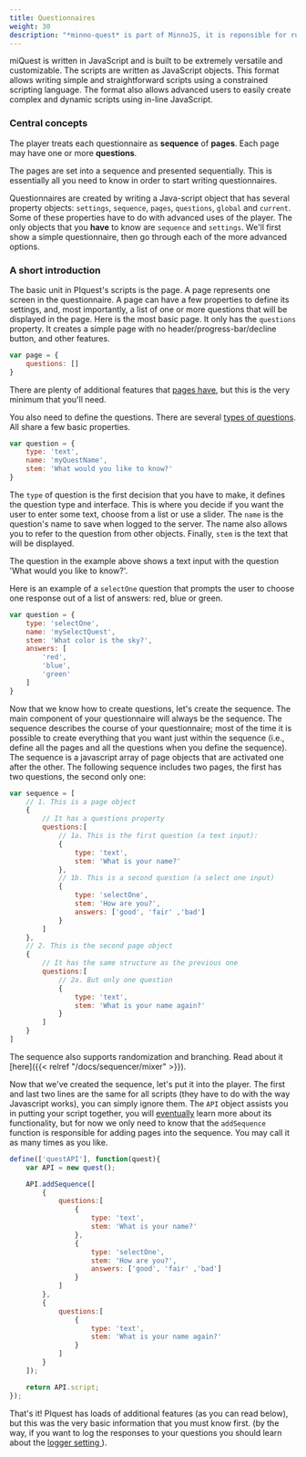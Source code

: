 ```yaml
---
title: Questionnaires
weight: 30
description: "*minno-quest* is part of MinnoJS, it is reponsible for running online questionnaires"
---
```


miQuest is written in JavaScript and is built to be extremely versatile and customizable.
The scripts are written as JavaScript objects. 
This format allows writing simple and straightforward scripts using a constrained scripting language.
The format also allows advanced users to easily create complex and dynamic scripts using in-line JavaScript.

### Central concepts

The player treats each questionnaire as **sequence** of **pages**. Each page may have one or more **questions**.

The pages are set into a sequence and presented sequentially. 
This is essentially all you need to know in order to start writing questionnaires.

Questionnaires are created by writing a Java-script object that has several property objects: `settings`, `sequence`, `pages`, `questions`, `global` and `current`.
Some of these properties have to do with advanced uses of the player.
The only objects that you **have** to know are `sequence` and `settings`. We'll first show a simple questionnaire, then go through each of the more advanced options.

### A short introduction

The basic unit in PIquest's scripts is the page.
A page represents one screen in the questionnaire.
A page can have a few properties to define its settings, and, most importantly, a list of one or more questions that will be displayed in the page.
Here is the most basic page.
It only has the `questions` property. It creates a simple page with no header/progress-bar/decline button, and other features.

```javascript
var page = {
    questions: []
}
```

There are plenty of additional features that [pages have](api/pages), but this is the very minimum that you'll need.

You also need to define the questions. There are several [types of questions](api/questions). All share a few basic properties.

```javascript
var question = {
    type: 'text',
    name: 'myQuestName',
    stem: 'What would you like to know?'
}
```

The `type` of question is the first decision that you have to make, it defines the question type and interface. This is where you decide if you want the user to enter some text, choose from a list or use a slider. The `name` is the question's name to save when logged to the server. The name also allows you to refer to the question from other objects. Finally, `stem` is the text that will be displayed.

The question in the example above shows a text input with the question 'What would you like to know?'. 

Here is an example of a `selectOne` question that prompts the user to choose one response out of a list of answers: red, blue or green.

```javascript
var question = {
    type: 'selectOne',
    name: 'mySelectQuest',
    stem: 'What color is the sky?',
    answers: [
        'red',
        'blue',
        'green'
    ]
}
```

Now that we know how to create questions, let's create the sequence. The main component of your questionnaire will always be the sequence. The sequence describes the course of your questionnaire; most of the time it is possible to create everything that you want just within the sequence (i.e., define all the pages and all the questions when you define the sequence). The sequence is a javascript array of page objects that are activated one after the other. The following sequence includes two pages, the first has two questions, the second only one:

```javascript
var sequence = [
    // 1. This is a page object
    {
        // It has a questions property
        questions:[
            // 1a. This is the first question (a text input):
            {
                type: 'text',
                stem: 'What is your name?'
            },
            // 1b. This is a second question (a select one input)
            {
                type: 'selectOne',
                stem: 'How are you?',
                answers: ['good', 'fair' ,'bad']
            }
        ]
    },
    // 2. This is the second page object
    {
        // It has the same structure as the previous one
        questions:[
            // 2a. But only one question
            {
                type: 'text',
                stem: 'What is your name again?'
            }
        ]
    }
]
```

The sequence also supports randomization and branching. Read about it [here]({{< relref "/docs/sequencer/mixer" >}}).

Now that we've created the sequence, let's put it into the player. The first and last two lines are the same for all scripts (they have to do with the way Javascript works), you can simply ignore them. The `API` object assists you in putting your script together, you will [eventually](API.html#API) learn more about its functionality, but for now we only need to know that the `addSequence` function is responsible for adding pages into the sequence. You may call it as many times as you like.

```javascript
define(['questAPI'], function(quest){
    var API = new quest();

    API.addSequence([
        {
            questions:[
                {
                    type: 'text',
                    stem: 'What is your name?'
                },
                {
                    type: 'selectOne',
                    stem: 'How are you?',
                    answers: ['good', 'fair' ,'bad']
                }
            ]
        },
        {
            questions:[
                {
                    type: 'text',
                    stem: 'What is your name again?'
                }
            ]
        }
    ]);

    return API.script;
});
```

That's it! PIquest has loads of additional features (as you can read below), but this was the very basic information that you must know first. 
(by the way, if you want to log the responses to your questions you should learn about the [ logger setting ](api/settings#logger)).
